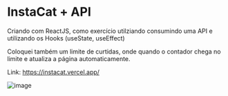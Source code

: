 # InstaCat + API 

Criando com ReactJS, como exercício utilziando consumindo uma API e utilizando os Hooks (useState, useEffect)

Coloquei também um limite de curtidas, onde quando o contador chega no limite e atualiza a página automaticamente.

Link: https://instacat.vercel.app/

![image](https://github.com/NicolasLimaDEV/Instacat/assets/91435296/62659f86-b665-4ed1-8b21-02dfd900916f)
